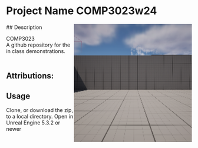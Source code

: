 # Project Name  COMP3023w24
<img src="Saved/AutoScreenshot.png" width="320"  align="right" />
## Description

COMP3023  
A github repository for the in class demonstrations.<br><br> 

Attributions:
- 

## Usage
Clone, or download the zip, to a local directory. Open in Unreal Engine 5.3.2 or newer

